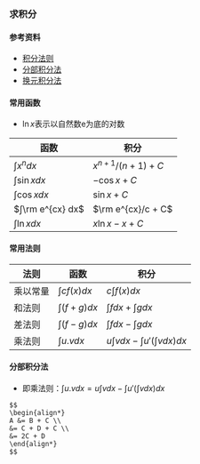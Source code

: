 ### 求积分

<script>
  MathJax = {
    tex: {
      inlineMath: [['$', '$'], ['\\(', '\\)']],
      displayMath: [["$$", "$$"], ["\\[", "\\]"]],
    },
    svg: {
      fontCache: 'global'
    }
  };
</script>
<script id="MathJax-script" type=text/javascript src="../images/js/tex-mml-chtml.js"></script>

#### 参考资料
* [积分法则](https://www.shuxuele.com/calculus/integration-rules.html)
* [分部积分法](https://www.shuxuele.com/calculus/integration-by-parts.html)
* [换元积分法](https://www.shuxuele.com/calculus/integration-by-substitution.html)

#### 常用函数
* $\ln x$表示以自然数e为底的对数

| 函数               | 积分                  |
|------------------|---------------------|
| $∫x^n dx$        | $x^{n+1}/(n+1) + C$ |
| $∫\sin x dx$     | $-\cos x + C$       |
| $∫\cos x dx$     | $\sin x + C$        |
| $∫\rm e^{cx} dx$ | $\rm e^{cx}/c + C$  |
| $∫\ln x dx$      | $x\ln x - x + C$    |

#### 常用法则

| 法则   | 函数            | 积分                       |
|------|---------------|--------------------------|
| 乘以常量 | $∫cf(x) dx$   | $c∫f(x) dx$              |
| 和法则  | $∫(f + g) dx$ | $∫f dx + ∫g dx$          |
| 差法则  | $∫(f - g) dx$ | $∫f dx - ∫g dx$          |
| 乘法则  | $∫u.v dx$     | $u∫v dx - ∫u'(∫v dx) dx$ |

#### 分部积分法
* 即乘法则：$∫u.v dx = u∫v dx - ∫u'(∫v dx) dx$
```
$$
\begin{align*}
A &= B + C \\
&= C + D + C \\
&= 2C + D
\end{align*}
$$
```
